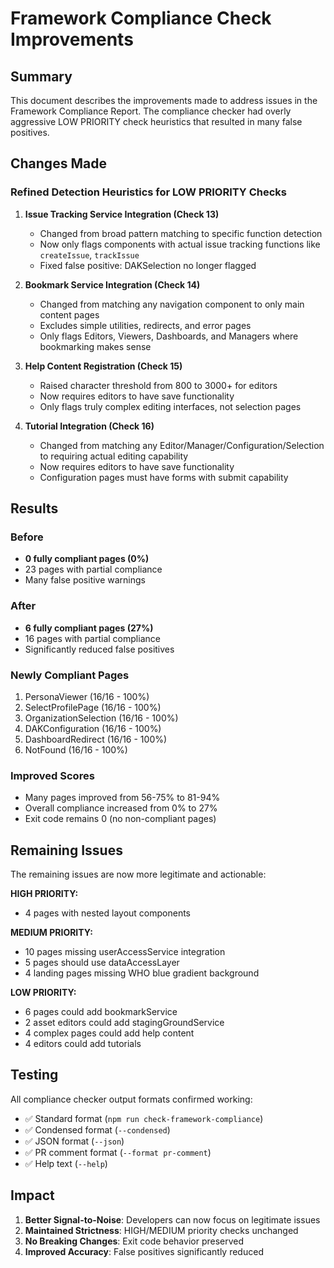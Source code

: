 # Framework Compliance Check Improvements

## Summary

This document describes the improvements made to address issues in the Framework Compliance Report. The compliance checker had overly aggressive LOW PRIORITY check heuristics that resulted in many false positives.

## Changes Made

### Refined Detection Heuristics for LOW PRIORITY Checks

1. **Issue Tracking Service Integration (Check 13)**
   - Changed from broad pattern matching to specific function detection
   - Now only flags components with actual issue tracking functions like `createIssue`, `trackIssue`
   - Fixed false positive: DAKSelection no longer flagged

2. **Bookmark Service Integration (Check 14)**
   - Changed from matching any navigation component to only main content pages
   - Excludes simple utilities, redirects, and error pages
   - Only flags Editors, Viewers, Dashboards, and Managers where bookmarking makes sense

3. **Help Content Registration (Check 15)**
   - Raised character threshold from 800 to 3000+ for editors
   - Now requires editors to have save functionality
   - Only flags truly complex editing interfaces, not selection pages

4. **Tutorial Integration (Check 16)**
   - Changed from matching any Editor/Manager/Configuration/Selection to requiring actual editing capability
   - Now requires editors to have save functionality
   - Configuration pages must have forms with submit capability

## Results

### Before
- **0 fully compliant pages (0%)**
- 23 pages with partial compliance
- Many false positive warnings

### After
- **6 fully compliant pages (27%)**
- 16 pages with partial compliance
- Significantly reduced false positives

### Newly Compliant Pages
1. PersonaViewer (16/16 - 100%)
2. SelectProfilePage (16/16 - 100%)
3. OrganizationSelection (16/16 - 100%)
4. DAKConfiguration (16/16 - 100%)
5. DashboardRedirect (16/16 - 100%)
6. NotFound (16/16 - 100%)

### Improved Scores
- Many pages improved from 56-75% to 81-94%
- Overall compliance increased from 0% to 27%
- Exit code remains 0 (no non-compliant pages)

## Remaining Issues

The remaining issues are now more legitimate and actionable:

**HIGH PRIORITY:**
- 4 pages with nested layout components

**MEDIUM PRIORITY:**
- 10 pages missing userAccessService integration
- 5 pages should use dataAccessLayer
- 4 landing pages missing WHO blue gradient background

**LOW PRIORITY:**
- 6 pages could add bookmarkService
- 2 asset editors could add stagingGroundService
- 4 complex pages could add help content
- 4 editors could add tutorials

## Testing

All compliance checker output formats confirmed working:
- ✅ Standard format (`npm run check-framework-compliance`)
- ✅ Condensed format (`--condensed`)
- ✅ JSON format (`--json`)
- ✅ PR comment format (`--format pr-comment`)
- ✅ Help text (`--help`)

## Impact

1. **Better Signal-to-Noise**: Developers can now focus on legitimate issues
2. **Maintained Strictness**: HIGH/MEDIUM priority checks unchanged
3. **No Breaking Changes**: Exit code behavior preserved
4. **Improved Accuracy**: False positives significantly reduced
